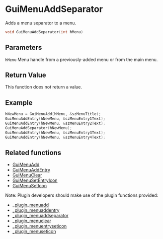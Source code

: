 # GuiMenuAddSeparator

Adds a menu separator to a menu.

```c++
void GuiMenuAddSeparator(int hMenu)
```

## Parameters

`hMenu` Menu handle from a previously-added menu or from the main menu.

## Return Value

This function does not return a value.

## Example

```c++
hNewMenu = GuiMenuAdd(hMenu, &szMenuTitle);
GuiMenuAddEntry(hNewMenu, &szMenuEntry1Text);
GuiMenuAddEntry(hNewMenu, &szMenuEntry2Text);
GuiMenuAddSeparator(hNewMenu);
GuiMenuAddEntry(hNewMenu, &szMenuEntry3Text);
GuiMenuAddEntry(hNewMenu, &szMenuEntry4Text);

```

## Related functions

- [GuiMenuAdd](./GuiMenuAdd.md)
- [GuiMenuAddEntry](./GuiMenuAddEntry.md)
- [GuiMenuClear](./GuiMenuClear.md)
- [GuiMenuSetEntryIcon](./GuiMenuSetEntryIcon.md)
- [GuiMenuSetIcon](./GuiMenuSetIcon.md)

Note: Plugin developers should make use of the plugin functions provided:

- [_plugin_menuadd](../../plugins/API/menuadd.rst)
- [_plugin_menuaddentry](../../plugins/API/menuaddentry.rst)
- [_plugin_menuaddseparator](../../plugins/API/menuaddseparator.rst)
- [_plugin_menuclear](../../plugins/API/menuclear.rst)
- [_plugin_menuentryseticon](../../plugins/API/menuentryseticon.rst)
- [_plugin_menuseticon](../../plugins/API/menuseticon.rst)